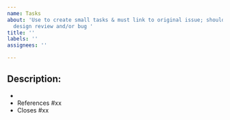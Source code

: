 ```yaml
---
name: Tasks
about: 'Use to create small tasks & must link to original issue; should be items from
  design review and/or bug '
title: ''
labels: ''
assignees: ''

---
```


## Description:
-
- References #xx
- Closes #xx
